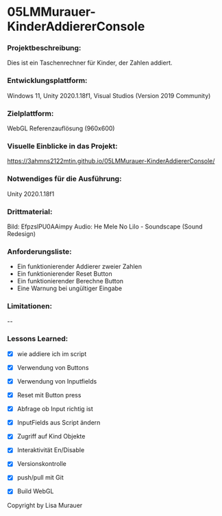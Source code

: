 # 05LMMurauer-KinderAddiererConsole

### Projektbeschreibung: 
Dies ist ein Taschenrechner für Kinder, der Zahlen addiert. 

### Entwicklungsplattform: 
Windows 11, Unity 2020.1.18f1, Visual Studios (Version 2019 Community)

### Zielplattform: 
WebGL Referenzauflösung (960x600) 

### Visuelle Einblicke in das Projekt: 

https://3ahmns2122mtin.github.io/05LMMurauer-KinderAddiererConsole/

### Notwendiges für die Ausführung: 
Unity 2020.1.18f1

### Drittmaterial: 
Bild: EfpzslPU0AAimpy
Audio: He Mele No Lilo - Soundscape (Sound Redesign)

### Anforderungsliste:  
- Ein funktionierender Addierer zweier Zahlen
- Ein funktionierender Reset Button
- Ein funktionierender Berechne Button
- Eine Warnung bei ungültiger Eingabe

### Limitationen:
--

### Lessons Learned:
- [x] wie addiere ich im script
- [x] Verwendung von Buttons
- [x] Verwendung von Inputfields
- [x] Reset mit Button press
- [x] Abfrage ob Input richtig ist
- [x] InputFields aus Script ändern
- [x] Zugriff auf Kind Objekte
- [x] Interaktivität En/Disable
- [x] Versionskontrolle
- [x] push/pull mit Git
- [x] Build WebGL


Copyright by Lisa Murauer
